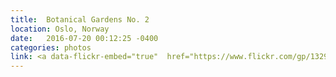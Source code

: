 ```yaml
---
title:  Botanical Gardens No. 2
location: Oslo, Norway
date:   2016-07-20 00:12:25 -0400
categories: photos
link: <a data-flickr-embed="true"  href="https://www.flickr.com/gp/132974595@N06/27y27D" title="R1-03891-0010"><img src="https://c2.staticflickr.com/1/386/20074124569_660e6e559b.jpg" width="500" height="337" alt="R1-03891-0010"></a><script async src="//embedr.flickr.com/assets/client-code.js" charset="utf-8"></script>
---
```

